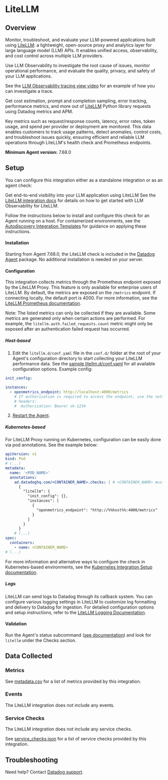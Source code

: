 # LiteLLM

## Overview

Monitor, troubleshoot, and evaluate your LLM-powered applications built using [LiteLLM][1]: a lightweight, open-source proxy and analytics layer for large language model (LLM) APIs. It enables unified access, observability, and cost control across multiple LLM providers.

Use LLM Observability to investigate the root cause of issues, monitor operational performance, and evaluate the quality, privacy, and safety of your LLM applications.

See the [LLM Observability tracing view video](https://imgix.datadoghq.com/video/products/llm-observability/expedite-troubleshooting.mp4?fm=webm&fit=max) for an example of how you can investigate a trace.

Get cost estimation, prompt and completion sampling, error tracking, performance metrics, and more out of [LiteLLM][1] Python library requests using Datadog metrics and APM.

Key metrics such as request/response counts, latency, error rates, token usage, and spend per provider or deployment are monitored. This data enables customers to track usage patterns, detect anomalies, control costs, and troubleshoot issues quickly, ensuring efficient and reliable LLM operations through LiteLLM's health check and Prometheus endpoints.

**Minimum Agent version:** 7.68.0

## Setup

You can configure this integration either as a standalone integration or as an agent check:

<!-- xxx tabs xxx -->
<!-- xxx tab "LLM Observability" xxx -->
Get end-to-end visibility into your LLM application using LiteLLM
See the [LiteLLM integration docs][12] for details on how to get started with LLM Observability for LiteLLM.
<!-- xxz tab xxx -->

<!-- xxx tab "Agent Check: LiteLLM" xxx -->
Follow the instructions below to install and configure this check for an Agent running on a host. For containerized environments, see the [Autodiscovery Integration Templates][3] for guidance on applying these instructions.

#### Installation

Starting from Agent 7.68.0, the LiteLLM check is included in the [Datadog Agent][2] package. No additional installation is needed on your server.

#### Configuration

This integration collects metrics through the Prometheus endpoint exposed by the LiteLLM Proxy. This feature is only available for enterprise users of LiteLLM. By default, the metrics are exposed on the `/metrics` endpoint. If connecting locally, the default port is 4000. For more information, see the [LiteLLM Prometheus documentation][10].

Note: The listed metrics can only be collected if they are available. Some metrics are generated only when certain actions are performed. For example, the `litellm.auth.failed_requests.count` metric might only be exposed after an authentication failed request has occurred.

##### Host-based

1. Edit the `litellm.d/conf.yaml` file in the `conf.d/` folder at the root of your Agent's configuration directory to start collecting your LiteLLM performance data. See the [sample litellm.d/conf.yaml][4] for all available configuration options. Example config:

```yaml
init_config:

instances:
  - openmetrics_endpoint: http://localhost:4000/metrics
    # If authorization is required to access the endpoint, use the settings below.
    # headers:
    #  Authorization: Bearer sk-1234
```

2. [Restart the Agent][5].

##### Kubernetes-based

For LiteLLM Proxy running on Kubernetes, configuration can be easily done via pod annotations. See the example below:

```yaml
apiVersion: v1
kind: Pod
# (...)
metadata:
  name: '<POD_NAME>'
  annotations:
    ad.datadoghq.com/<CONTAINER_NAME>.checks: | # <CONTAINER_NAME> must match the container name specified in the containers section below.
      {
        "litellm": {
          "init_config": {},
          "instances": [
            {
              "openmetrics_endpoint": "http://%%host%%:4000/metrics"
            }
          ]
        }
      }
    # (...)
spec:
  containers:
    - name: <CONTAINER_NAME>
# (...)
```

For more information and alternative ways to configure the check in Kubernetes-based environments, see the [Kubernetes Integration Setup documentation][3].

##### Logs

LiteLLM can send logs to Datadog through its callback system. You can configure various logging settings in LiteLLM to customize log formatting and delivery to Datadog for ingestion. For detailed configuration options and setup instructions, refer to the [LiteLLM Logging Documentation][11].

#### Validation

Run the Agent's status subcommand ([see documentation][6]) and look for `litellm` under the Checks section.

<!-- xxz tab xxx -->
<!-- xxz tabs xxx -->

## Data Collected

### Metrics

See [metadata.csv][7] for a list of metrics provided by this integration.

### Events

The LiteLLM integration does not include any events.

### Service Checks

The LiteLLM integration does not include any service checks.

See [service_checks.json][8] for a list of service checks provided by this integration.

## Troubleshooting

Need help? Contact [Datadog support][9].


[1]: https://www.litellm.ai/
[2]: https://app.datadoghq.com/account/settings/agent/latest
[3]: https://docs.datadoghq.com/agent/kubernetes/integrations/
[4]: https://github.com/DataDog/integrations-core/blob/master/litellm/datadog_checks/litellm/data/conf.yaml.example
[5]: https://docs.datadoghq.com/agent/guide/agent-commands/#start-stop-and-restart-the-agent
[6]: https://docs.datadoghq.com/agent/guide/agent-commands/#agent-status-and-information
[7]: https://github.com/DataDog/integrations-core/blob/master/litellm/metadata.csv
[8]: https://github.com/DataDog/integrations-core/blob/master/litellm/assets/service_checks.json
[9]: https://docs.datadoghq.com/help/
[10]: https://docs.litellm.ai/docs/proxy/prometheus
[11]: https://docs.litellm.ai/docs/proxy/logging
[12]: https://docs.datadoghq.com/llm_observability/instrumentation/auto_instrumentation?tab=python#litellm
